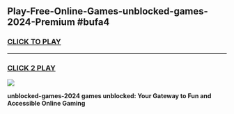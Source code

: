 
## Play-Free-Online-Games-unblocked-games-2024-Premium #bufa4
<h3>
<a href="https://premium.freeplayer.one?title=unblocked-games-2024&ref=8M">CLICK TO PLAY</a></h3>
<hr>

<h3>
<a href="https://premium.freeplayer.one?title=unblocked-games-2024&ref=8M">CLICK 2 PLAY</a>
  
</h3>

<a href="https://premium.freeplayer.one?title=unblocked-games-2024&ref=8M"><img src="https://clearcache.store/games.png"></a>


**unblocked-games-2024 games unblocked: Your Gateway to Fun and Accessible Online Gaming**
